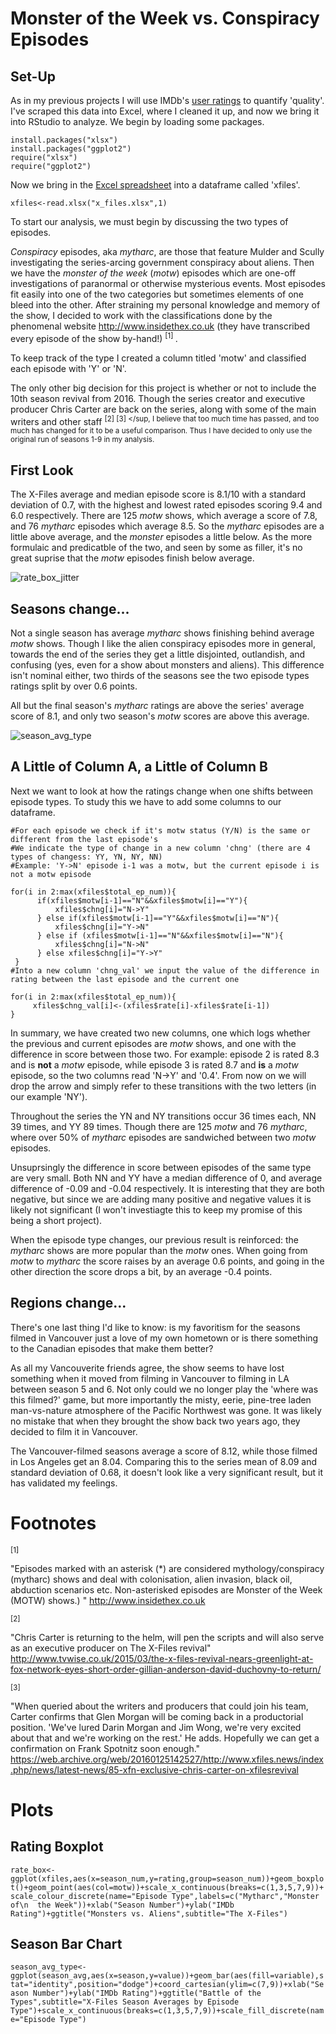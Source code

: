# Monster of the Week vs. Conspiracy Episodes

## Set-Up

As in my previous projects I will use IMDb's [user ratings](http://www.imdb.com/title/tt0106179/epdate?ref_=ttep_ql_3) to quantify 'quality'. I've scraped this data into Excel, where I cleaned it up, and now we bring it into RStudio to analyze. We begin by loading some packages.

```
install.packages("xlsx") 
install.packages("ggplot2")
require("xlsx")
require("ggplot2")
```
Now we bring in the [Excel spreadsheet](https://github.com/atomaszewicz/X-Files/blob/master/Data/x0files.xlsx) into a dataframe called 'xfiles'.

```xfiles<-read.xlsx("x_files.xlsx",1)```

To start our analysis, we must begin by discussing the two types of episodes. 

*Conspiracy* episodes, aka *mytharc*, are those that feature Mulder and Scully investigating the series-arcing government conspiracy about aliens. Then we have the *monster of the week* (*motw*) episodes which are one-off investigations of paranormal or otherwise mysterious events. Most episodes fit easily into one of the two categories but sometimes elements of one bleed into the other. After straining my personal knowledge and memory of the show, I decided to work with the classifications done by the phenomenal website http://www.insidethex.co.uk (they have transcribed every episode of the show by-hand!) <sup> [1] </sup>. 

To keep track of the type I created a column titled 'motw' and classified each episode with 'Y' or 'N'.

The only other big decision for this project is whether or not to include the 10th season revival from 2016. Though the series creator and executive producer Chris Carter are back on the series, along with some of the main writers and other staff <sup> [2] </sup> <sup> [3] </sup, I believe that too much time has passed, and too much has changed for it to be a useful comparison. Thus I have decided to only use the original run of seasons 1-9 in my analysis.

## First Look

The X-Files average and median episode score is 8.1/10 with a standard deviation of 0.7, with the highest and lowest rated episodes scoring 9.4 and 6.0 respectively. There are 125 *motw* shows, which average a score of 7.8, and 76 *mytharc* episodes which average 8.5. So the *mytharc* episodes are a little above average, and the *monster* episodes a little below. As the more formulaic and predicatble of the two, and seen by some as filler, it's no great suprise that the *motw* episodes finish below average.

![rate_box_jitter](https://raw.githubusercontent.com/atomaszewicz/X-Files/master/RStudio/Plots/rate_box_jitter.png)


## Seasons change...

Not a single season has average *mytharc* shows finishing behind average *motw* shows. Though I like the alien conspiracy episodes more in general, towards the end of the series they get a little disjointed, outlandish, and confusing (yes, even for a show about monsters and aliens). This difference isn't nominal either, two thirds of the seasons see the two episode types ratings split by over 0.6 points.

All but the final season's *mytharc* ratings are above the series' average score of 8.1, and only two season's *motw* scores are above this average.

![season_avg_type](https://raw.githubusercontent.com/atomaszewicz/X-Files/master/RStudio/Plots/season_avg_type.png?raw=TRUE)


## A Little of Column A, a Little of Column B


Next we want to look at how the ratings change when one shifts between episode types. To study this we have to add some columns to our dataframe. 

```
#For each episode we check if it's motw status (Y/N) is the same or different from the last episode's
#We indicate the type of change in a new column 'chng' (there are 4 types of changess: YY, YN, NY, NN)
#Example: 'Y->N' episode i-1 was a motw, but the current episode i is not a motw episode

for(i in 2:max(xfiles$total_ep_num)){
      if(xfiles$motw[i-1]=="N"&&xfiles$motw[i]=="Y"){
          xfiles$chng[i]="N->Y"
      } else if(xfiles$motw[i-1]=="Y"&&xfiles$motw[i]=="N"){
          xfiles$chng[i]="Y->N"
      } else if (xfiles$motw[i-1]=="N"&&xfiles$motw[i]=="N"){
          xfiles$chng[i]="N->N"
      } else xfiles$chng[i]="Y->Y"
 }
#Into a new column 'chng_val' we input the value of the difference in rating between the last episode and the current one

for(i in 2:max(xfiles$total_ep_num)){
     xfiles$chng_val[i]<-(xfiles$rate[i]-xfiles$rate[i-1])
}
```

In summary, we have created two new columns, one which logs whether the previous and current episodes are *motw* shows, and one with the difference in score between those two. For example: episode 2 is rated 8.3 and is **not** a *motw* episode, while episode 3 is rated 8.7 and **is** a *motw* episode, so the two columns read 'N->Y' and '0.4'. From now on we will drop the arrow and simply refer to these transitions with the two letters (in our example 'NY').

Throughout the series the YN and NY transitions occur 36 times each, NN 39 times, and YY 89 times. Though there are 125 *motw* and 76 *mytharc*, where over 50% of *mytharc* episodes are sandwiched between two *motw* episodes.

Unsuprsingly the difference in score between episodes of the same type are very small. Both NN and YY have a median difference of 0, and average difference of -0.09 and -0.04 respectively. It is interesting that they are both negative, but since we are adding many positive and negative values it is likely not significant (I won't investiagte this to keep my promise of this being a short project). 

When the episode type changes, our previous result is reinforced: the *mytharc* shows are more popular than the *motw* ones. When going from *motw* to *mytharc* the score raises by an average 0.6 points, and going in the other direction the score drops a bit, by an average -0.4 points. 


## Regions change...

There's one last thing I'd like to know: is my favoritism for the seasons filmed in Vancouver just a love of my own hometown or is there something to the Canadian episodes that make them better?

As all my Vancouverite friends agree, the show seems to have lost something when it moved from filming in Vancouver to filming in LA between season 5 and 6. Not only could we no longer play the 'where was this filmed?' game, but more importantly the misty, eerie, pine-tree laden man-vs-nature atmosphere of the Pacific Northwest was gone. It was likely no mistake that when they brought the show back two years ago, they decided to film it in Vancouver. 

The Vancouver-filmed seasons average a score of 8.12, while those filmed in Los Angeles get an 8.04. Comparing this to the series mean  of 8.09 and standard deviation of 0.68, it doesn't look like a very significant result, but it has validated my feelings.  


# Footnotes

<sup> [1] </sup>

"Episodes marked with an asterisk (\*) are considered mythology/conspiracy (mytharc) shows and deal with colonisation, alien invasion, black oil, abduction scenarios etc. Non-asterisked episodes are Monster of the Week (MOTW) shows.) " http://www.insidethex.co.uk

<sup> [2] </sup>

"Chris Carter is returning to the helm, will pen the scripts and will also serve as an executive producer on The X-Files revival" http://www.tvwise.co.uk/2015/03/the-x-files-revival-nears-greenlight-at-fox-network-eyes-short-order-gillian-anderson-david-duchovny-to-return/

<sup> [3] </sup>

"When queried about the writers and producers that could join his team, Carter confirms that Glen Morgan will be coming back in a productorial position. 'We've lured Darin Morgan and Jim Wong, we're very excited about that and we're working on the rest.' He adds. Hopefully we can get a confirmation on Frank Spotnitz soon enough." https://web.archive.org/web/20160125142527/http://www.xfiles.news/index.php/news/latest-news/85-xfn-exclusive-chris-carter-on-xfilesrevival

# Plots

## Rating Boxplot

``rate_box<-ggplot(xfiles,aes(x=season_num,y=rating,group=season_num))+geom_boxplot()+geom_point(aes(col=motw))+scale_x_continuous(breaks=c(1,3,5,7,9))+scale_colour_discrete(name="Episode Type",labels=c("Mytharc","Monster of\n  the Week"))+xlab("Season Number")+ylab("IMDb Rating")+ggtitle("Monsters vs. Aliens",subtitle="The X-Files")``

## Season Bar Chart
``season_avg_type<-ggplot(season_avg,aes(x=season,y=value))+geom_bar(aes(fill=variable),stat="identity",position="dodge")+coord_cartesian(ylim=c(7,9))+xlab("Season Number")+ylab("IMDb Rating")+ggtitle("Battle of the Types",subtitle="X-Files Season Averages by Episode Type")+scale_x_continuous(breaks=c(1,3,5,7,9))+scale_fill_discrete(name="Episode Type")``




